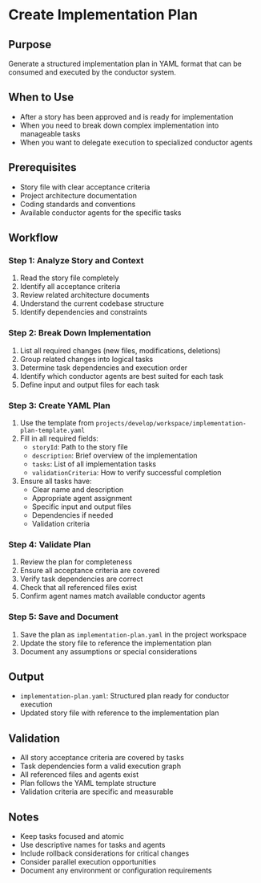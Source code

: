 # Create Implementation Plan

## Purpose
Generate a structured implementation plan in YAML format that can be consumed and executed by the conductor system.

## When to Use
- After a story has been approved and is ready for implementation
- When you need to break down complex implementation into manageable tasks
- When you want to delegate execution to specialized conductor agents

## Prerequisites
- Story file with clear acceptance criteria
- Project architecture documentation
- Coding standards and conventions
- Available conductor agents for the specific tasks

## Workflow

### Step 1: Analyze Story and Context
1. Read the story file completely
2. Identify all acceptance criteria
3. Review related architecture documents
4. Understand the current codebase structure
5. Identify dependencies and constraints

### Step 2: Break Down Implementation
1. List all required changes (new files, modifications, deletions)
2. Group related changes into logical tasks
3. Determine task dependencies and execution order
4. Identify which conductor agents are best suited for each task
5. Define input and output files for each task

### Step 3: Create YAML Plan
1. Use the template from `projects/develop/workspace/implementation-plan-template.yaml`
2. Fill in all required fields:
   - `storyId`: Path to the story file
   - `description`: Brief overview of the implementation
   - `tasks`: List of all implementation tasks
   - `validationCriteria`: How to verify successful completion
3. Ensure all tasks have:
   - Clear name and description
   - Appropriate agent assignment
   - Specific input and output files
   - Dependencies if needed
   - Validation criteria

### Step 4: Validate Plan
1. Review the plan for completeness
2. Ensure all acceptance criteria are covered
3. Verify task dependencies are correct
4. Check that all referenced files exist
5. Confirm agent names match available conductor agents

### Step 5: Save and Document
1. Save the plan as `implementation-plan.yaml` in the project workspace
2. Update the story file to reference the implementation plan
3. Document any assumptions or special considerations

## Output
- `implementation-plan.yaml`: Structured plan ready for conductor execution
- Updated story file with reference to the implementation plan

## Validation
- All story acceptance criteria are covered by tasks
- Task dependencies form a valid execution graph
- All referenced files and agents exist
- Plan follows the YAML template structure
- Validation criteria are specific and measurable

## Notes
- Keep tasks focused and atomic
- Use descriptive names for tasks and agents
- Include rollback considerations for critical changes
- Consider parallel execution opportunities
- Document any environment or configuration requirements
